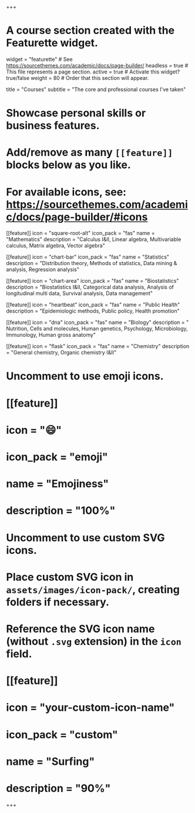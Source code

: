 +++
# A course section created with the Featurette widget.
widget = "featurette"  # See https://sourcethemes.com/academic/docs/page-builder/
headless = true  # This file represents a page section.
active = true  # Activate this widget? true/false
weight = 80  # Order that this section will appear.

title = "Courses"
subtitle = "The core and professional courses I've taken"

# Showcase personal skills or business features.
# 
# Add/remove as many `[[feature]]` blocks below as you like.
# 
# For available icons, see: https://sourcethemes.com/academic/docs/page-builder/#icons

[[feature]]
  icon = "square-root-alt"
  icon_pack = "fas"
  name = "Mathematics"
  description = "Calculus I&II, Linear algebra, Multivariable calculus, Matrix algebra, Vector algebra" 
          
[[feature]]
  icon = "chart-bar"
  icon_pack = "fas"
  name = "Statistics"
  description = "Distribution theory, Methods of statistics, Data mining & analysis, Regression analysis"
  
[[feature]]
  icon = "chart-area"
  icon_pack = "fas"
  name = "Biostatistics"
  description = "Biostatistics I&II, Categorical data analysis, Analysis of longitudinal multi data, Survival analysis, Data management"
  
 [[feature]]
  icon = "heartbeat"
  icon_pack = "fas"
  name = "Public Health"
  description = "Epidemiologic methods, Public policy, Health promotion"  
  
 [[feature]]
  icon = "dna"
  icon_pack = "fas"
  name = "Biology"
  description = " Nutrition, Cells and molecules, Human genetics, Psychology, Microbiology, Immunology, Human gross anatomy"  
  
 [[feature]]
  icon = "flask"
  icon_pack = "fas"
  name = "Chemistry"
  description = "General chemistry, Organic chemistry I&II"

# Uncomment to use emoji icons.
# [[feature]]
#  icon = ":smile:"
#  icon_pack = "emoji"
#  name = "Emojiness"
#  description = "100%"  

# Uncomment to use custom SVG icons.
# Place custom SVG icon in `assets/images/icon-pack/`, creating folders if necessary.
# Reference the SVG icon name (without `.svg` extension) in the `icon` field.
# [[feature]]
#  icon = "your-custom-icon-name"
#  icon_pack = "custom"
#  name = "Surfing"
#  description = "90%"

+++
